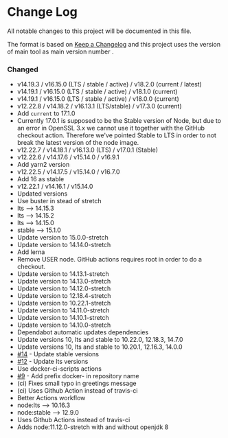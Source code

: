 # Change Log
All notable changes to this project will be documented in this file.

The format is based on [Keep a Changelog](http://keepachangelog.com/)
and this project uses the version of main tool as main version number .

### Changed
- v14.19.3 / v16.15.0 (LTS / stable / active) / v18.2.0 (current / latest)
- v14.19.1 / v16.15.0 (LTS / stable / active) / v18.1.0 (current)
- v14.19.1 / v16.15.0 (LTS / stable / active) / v18.0.0 (current)
- v12.22.8 / v14.18.2 / v16.13.1 (LTS/stable) / v17.3.0 (current)
- Add `current` to 17.1.0
- Currently 17.0.1 is supposed to be the Stable version of Node, but due to an error in OpenSSL 3.x we cannot use it together with the GitHub checkout action. Therefore we've pointed Stable to LTS in order to not break the latest version of the node image.
- v12.22.7 / v14.18.1 / v16.13.0 (LTS) / v17.0.1 (Stable)
- v12.22.6 / v14.17.6 / v15.14.0 / v16.9.1
- Add yarn2 version
- v12.22.5 / v14.17.5 / v15.14.0 / v16.7.0
- Add 16 as stable
- v12.22.1 / v14.16.1 / v15.14.0
- Updated versions
- Use buster in stead of stretch
- lts --> 14.15.3
- lts --> 14.15.2
- lts --> 14.15.0
- stable --> 15.1.0
- Update version to 15.0.0-stretch
- Update version to 14.14.0-stretch
- Add lerna
- Remove USER node. GitHub actions requires root in order to do a checkout.
- Update version to 14.13.1-stretch
- Update version to 14.13.0-stretch
- Update version to 14.12.0-stretch
- Update version to 12.18.4-stretch
- Update version to 10.22.1-stretch
- Update version to 14.11.0-stretch
- Update version to 14.10.1-stretch
- Update version to 14.10.0-stretch
- Dependabot automatic updates dependencies
- Update versions 10, lts and stable to 10.22.0, 12.18.3, 14.7.0
- Update versions 10, lts and stable to 10.20.1, 12.16.3, 14.0.0
- [#14] - Update stable versions
- [#12] - Update lts versions
- Use docker-ci-scripts actions
- [#9] - Add prefix docker- in repository name
- (ci) Fixes small typo in greetings message
- (ci) Uses Github Action instead of travis-ci
- Better Actions workflow
- node:lts --> 10.16.3
- node:stable --> 12.9.0
- Uses Github Actions instead of travis-ci
- Adds node:11.12.0-stretch with and without openjdk 8

[#14]: https://github.com/philips-software/docker-node/issues/14
[#12]: https://github.com/philips-software/docker-node/issues/12
[#9]: https://github.com/philips-software/docker-node/issues/9
